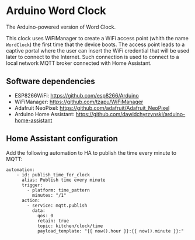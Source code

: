 # Arduino Word Clock
The Arduino-powered version of Word Clock.

This clock uses WiFiManager to create a WiFi access point (whith the name `WordClock`) the first time that the device boots. 
The access point leads to a captive portal where the user can insert the WiFi credential that will be used later to connect to the Internet.
Such connection is used to connect to a local network MQTT broker connected with Home Assistant.

## Software dependencies
* ESP8266WiFi: https://github.com/esp8266/Arduino
* WiFiManager: https://github.com/tzapu/WiFiManager
* Adafruit NeoPixel: https://github.com/adafruit/Adafruit_NeoPixel
* Arduino Home Assistant: https://github.com/dawidchyrzynski/arduino-home-assistant


## Home Assistant configuration
Add the following automation to HA to publish the time every minute to MQTT:

```
automation:
	- id: publish_time_for_clock
	  alias: Publish time every minute
	  trigger:
	    - platform: time_pattern
	      minutes: "/1"
	  action:
	    - service: mqtt.publish
	      data:
	        qos: 0
	        retain: true
	        topic: kitchen/clock/time
	        payload_template: "{{ now().hour }}:{{ now().minute }}:"

```

